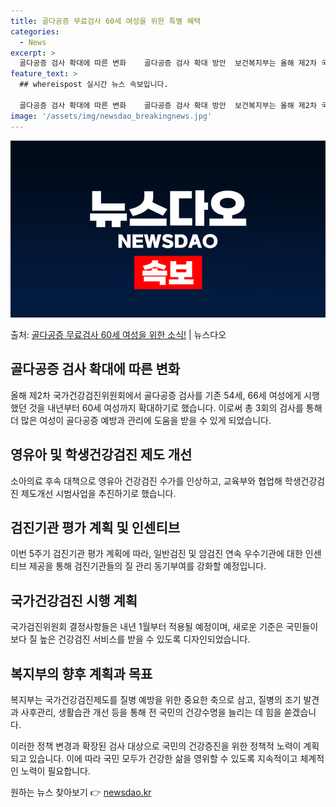 ```yaml
---
title: 골다공증 무료검사 60세 여성을 위한 특별 혜택
categories:
  - News
excerpt: >
  골다공증 검사 확대에 따른 변화    골다공증 검사 확대 방안  보건복지부는 올해 제2차 국가건강검진위원회에…
feature_text: >
  ## whereispost 실시간 뉴스 속보입니다.

  골다공증 검사 확대에 따른 변화    골다공증 검사 확대 방안  보건복지부는 올해 제2차 국가건강검진위원회에…
image: '/assets/img/newsdao_breakingnews.jpg'
---
```


![뉴스다오 속보](/assets/img/newsdao_breakingnews.jpg)

<p>출처: <a href="https://newsdao.kr/4602" rel="dofollow">골다공증 무료검사 60세 여성을 위한 소식!</a> | 뉴스다오</p>

<h2 data-ke-size="size26">골다공증 검사 확대에 따른 변화</h2>
<p data-ke-size="size16">올해 제2차 국가건강검진위원회에서 골다공증 검사를 기존 54세, 66세 여성에게 시행했던 것을 내년부터 60세 여성까지 확대하기로 했습니다. 이로써 총 3회의 검사를 통해 더 많은 여성이 골다공증 예방과 관리에 도움을 받을 수 있게 되었습니다.</p>

<h2 data-ke-size="size26">영유아 및 학생건강검진 제도 개선</h2>
<p data-ke-size="size16">소아의료 후속 대책으로 영유아 건강검진 수가를 인상하고, 교육부와 협업해 학생건강검진 제도개선 시범사업을 추진하기로 했습니다.</p>

<h2 data-ke-size="size26">검진기관 평가 계획 및 인센티브</h2>
<p data-ke-size="size16">이번 5주기 검진기관 평가 계획에 따라, 일반검진 및 암검진 연속 우수기관에 대한 인센티브 제공을 통해 검진기관들의 질 관리 동기부여를 강화할 예정입니다.</p>

<h2 data-ke-size="size26">국가건강검진 시행 계획</h2>
<p data-ke-size="size16">국가검진위원회 결정사항들은 내년 1월부터 적용될 예정이며, 새로운 기준은 국민들이 보다 질 높은 건강검진 서비스를 받을 수 있도록 디자인되었습니다.</p>

<h2 data-ke-size="size26">복지부의 향후 계획과 목표</h2>
<p data-ke-size="size16">복지부는 국가건강검진제도를 질병 예방을 위한 중요한 축으로 삼고, 질병의 조기 발견과 사후관리, 생활습관 개선 등을 통해 전 국민의 건강수명을 늘리는 데 힘을 쏟겠습니다.</p>

이러한 정책 변경과 확장된 검사 대상으로 국민의 건강증진을 위한 정책적 노력이 계획되고 있습니다. 이에 따라 국민 모두가 건강한 삶을 영위할 수 있도록 지속적이고 체계적인 노력이 필요합니다. 

원하는 뉴스 찾아보기 👉 <a href="https://newsdao.kr" rel="dofollow">newsdao.kr</a>


